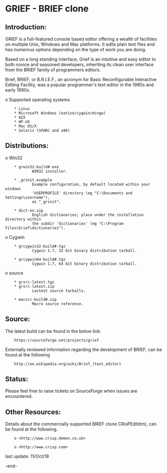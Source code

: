 
GRIEF - BRIEF clone
=======================================================

Introduction:
--------------------

GRIEF is a full-featured console based editor offering a wealth of facilities on
multiple Unix, Windows and Mac platforms. It edits plain text files and has numerous
options depending on the type of work you are doing.

Based on a long standing interface, Grief is an intuitive and easy editor to both
novice and seasoned developers, inheriting its clean user interface from the BRIEF
family of programmers editors.

Brief, BRIEF, or B.R.I.E.F., an acronym for Basic Reconfigurable Interactive Editing
Facility, was a popular programmer's text editor in the 1980s and early 1990s.


   o Supported operating systems

        * Linux
        * Microsoft Windows (native/cygwin/mingw)
        * AIX
        * HP-UX
        * Mac OS/X
        * Solaris (SPARC and x86)


Distributions:
--------------------

   o Win32

        * grwin32-build#.exe
                WIN32 installer.

        * _grinit.example
                Example configuration, by default located within your windows
                'USERPROFILE' directory (eg "C:\Documents and Settings\username"),
                as "_grinit".

        * dict-en.zip
                English dictionaries; place under the installation directory within
                the subdir 'dictionaries' (eg "C:\Program Files\Grief\dictionaries").

   o Cygwin

        * grcygwin32-build#.tgz
                Cygwin 1.7, 32 bit binary distribution tarball.

        * grcygwin64-build#.tgz
                Cygwin 1.7, 64 bit binary distribution tarball.

   o source

        * grsrc-latest.tgz
        * grsrc-latest.zip
                Lastest source tarballs.

        * macsrc-build#.zip
                Macro source reference.

Source:
--------------------

The latest build can be found in the below link:

        https://sourceforge.net/projects/grief

Externally reviewed information regarding the development of BRIEF, can be found at the
following

        http://en.wikipedia.org/wiki/Brief_(text_editor)


Status:
--------------------

Please feel free to raise tickets on SourceForge when issues are encountered.


Other Resources:
--------------------------------

Details about the commercially supported BRIEF clone CRisPEdit(tm), can be found at the
following.

        o <http://www.crisp.demon.co.uk>

        o <http://www.crisp.com>

last update: 11/Oct/18

-end-

